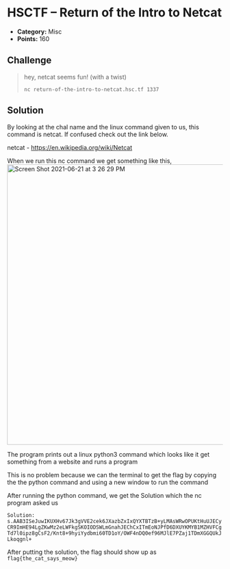 # HSCTF – Return of the Intro to Netcat


* **Category:** Misc
* **Points:** 160

## Challenge

> hey, netcat seems fun! (with a twist)
> 
> `nc return-of-the-intro-to-netcat.hsc.tf 1337`


## Solution

By looking at the chal name and the linux command given to us, this command is netcat. If confused check out the link below. 

netcat - https://en.wikipedia.org/wiki/Netcat

When we run this nc command we get something like this, 
<img width="655" alt="Screen Shot 2021-06-21 at 3 26 29 PM" src="https://user-images.githubusercontent.com/74195947/122823506-0fb6b100-d2a5-11eb-9589-fa97b0df976a.png">

The program prints out a linux python3 command which looks like it get something from a website and runs a program

This is no problem because we can the terminal to get the flag by copying the the python command and using a new window to run the command

After running the python command, we get the Solution which the nc program asked us

`Solution: s.AAB3ISeJuwIKUXHv67Jk3gVVE2cek6JXazbZxIxQYXTBTzB+yLMAsWRwOPUKtHuUJECyCR9ImHE94LgZKwMz2eLWFkgSKOIODSWLmGnahJEChCxITmEoNJPfD6DXUYKMYB1MZHVFCgTd7l0ipz8gCsF2/Knt8+9hyiYydbmi60TD1oY/OWF4nDQ0ef96MJlE7PZaj1TDmXGGQUkJLkoqgnl+`

After putting the solution, the flag should show up as
`flag{the_cat_says_meow}`

